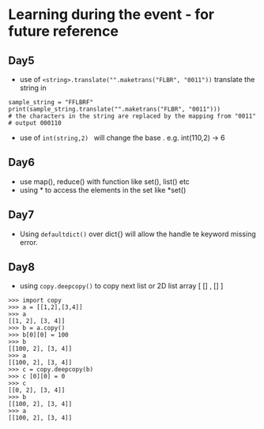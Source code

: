 # Learning during the event - for future reference

## Day5

* use of `<string>.translate("".maketrans("FLBR", "0011"))` translate the string in

```
sample_string = "FFLBRF"
print(sample_string.translate("".maketrans("FLBR", "0011")))
# the characters in the string are replaced by the mapping from "0011"
# output 000110
```

* use of  `int(string,2) ` will change the base . e.g. int(110,2) -> 6

 ## Day6

 * use map(), reduce() with function like set(), list() etc
 * using * to access the elements in the set like *set()   


## Day7

* Using `defaultdict()` over dict{} will allow the handle te keyword missing error.

## Day8

* using `copy.deepcopy()` to copy next list or 2D list array [ [] , [] ]
```
>>> import copy
>>> a = [[1,2],[3,4]]
>>> a
[[1, 2], [3, 4]]
>>> b = a.copy()
>>> b[0][0] = 100
>>> b      
[[100, 2], [3, 4]]
>>> a
[[100, 2], [3, 4]]
>>> c = copy.deepcopy(b)
>>> c [0][0] = 0
>>> c
[[0, 2], [3, 4]]
>>> b
[[100, 2], [3, 4]]
>>> a
[[100, 2], [3, 4]]
```